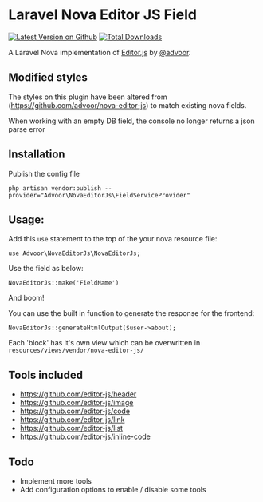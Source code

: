 # Laravel Nova Editor JS Field

[![Latest Version on Github](https://img.shields.io/github/release/advoor/nova-editor-js.svg?style=flat-square)](https://packagist.org/packages/advoor/nova-editor-js)
[![Total Downloads](https://img.shields.io/packagist/dt/advoor/nova-editor-js.svg?style=flat-square)](https://packagist.org/packages/advoor/nova-editor-js)

A Laravel Nova implementation of [Editor.js](https://github.com/codex-team/editor.js) by [@advoor](https://github.com/advoor).

## Modified styles
The styles on this plugin have been altered from (https://github.com/advoor/nova-editor-js) to match existing nova fields.

When working with an empty DB field, the console no longer returns a json parse error

## Installation


Publish the config file
```
php artisan vendor:publish --provider="Advoor\NovaEditorJs\FieldServiceProvider"
```

## Usage:

Add this `use` statement to the top of the your nova resource file:

```
use Advoor\NovaEditorJs\NovaEditorJs;
```

Use the field as below:

```
NovaEditorJs::make('FieldName')
```

And boom!

You can use the built in function to generate the response for the frontend:

```
NovaEditorJs::generateHtmlOutput($user->about);
```

Each 'block' has it's own view which can be overwritten in `resources/views/vendor/nova-editor-js/`

## Tools included
* https://github.com/editor-js/header
* https://github.com/editor-js/image
* https://github.com/editor-js/code
* https://github.com/editor-js/link
* https://github.com/editor-js/list
* https://github.com/editor-js/inline-code

## Todo

* Implement more tools
* Add configuration options to enable / disable some tools
